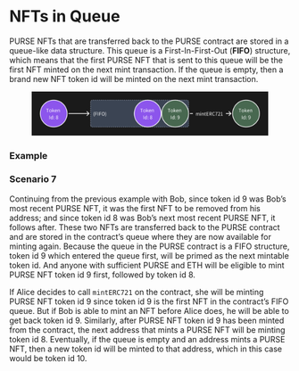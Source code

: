 # NFTs in Queue

PURSE NFTs that are transferred back to the PURSE contract are stored in a queue-like data structure. This queue is a First-In-First-Out (**FIFO**) structure, which means that the first PURSE NFT that is sent to this queue will be the first NFT minted on the next mint transaction. If the queue is empty, then a brand new NFT token id will be minted on the next mint transaction.

<figure><img src="../.gitbook/assets/purse404fifo.png" alt=""><figcaption></figcaption></figure>

### Example

### Scenario 7

Continuing from the previous example with Bob, since token id 9 was Bob’s most recent PURSE NFT, it was the first NFT to be removed from his address; and since token id 8 was Bob’s next most recent PURSE NFT, it follows after. These two NFTs are transferred back to the PURSE contract and are stored in the contract’s queue where they are now available for minting again. Because the queue in the PURSE contract is a FIFO structure, token id 9 which entered the queue first, will be primed as the next mintable token id. And anyone with sufficient PURSE and ETH will be eligible to mint PURSE NFT token id 9 first, followed by token id 8.

If Alice decides to call `mintERC721` on the contract, she will be minting PURSE NFT token id 9 since token id 9 is the first NFT in the contract’s FIFO queue. But if Bob is able to mint an NFT before Alice does, he will be able to get back token id 9. Similarly, after PURSE NFT token id 9 has been minted from the contract, the next address that mints a PURSE NFT will be minting token id 8. Eventually, if the queue is empty and an address mints a PURSE NFT, then a new token id will be minted to that address, which in this case would be token id 10.
